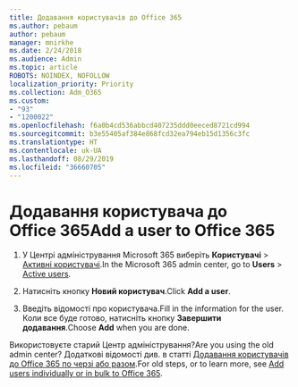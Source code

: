 ```yaml
---
title: Додавання користувачів до Office 365
ms.author: pebaum
author: pebaum
manager: mnirkhe
ms.date: 2/24/2018
ms.audience: Admin
ms.topic: article
ROBOTS: NOINDEX, NOFOLLOW
localization_priority: Priority
ms.collection: Adm_O365
ms.custom:
- "93"
- "1200022"
ms.openlocfilehash: f6a0b4cd536abbcd407235ddd0eeced8721cd994
ms.sourcegitcommit: b3e55405af384e868fcd32ea794eb15d1356c3fc
ms.translationtype: HT
ms.contentlocale: uk-UA
ms.lasthandoff: 08/29/2019
ms.locfileid: "36660705"
---
```

# <a name="add-a-user-to-office-365"></a><span data-ttu-id="73ae8-102">Додавання користувача до Office 365</span><span class="sxs-lookup"><span data-stu-id="73ae8-102">Add a user to Office 365</span></span>

1. <span data-ttu-id="73ae8-103">У Центрі адміністрування Microsoft 365 виберіть **Користувачі** >  [Активні користувачі](https://admin.microsoft.com/Adminportal/Home?source=applauncher#/users).</span><span class="sxs-lookup"><span data-stu-id="73ae8-103">In the Microsoft 365 admin center, go to **Users** >  [Active users](https://admin.microsoft.com/Adminportal/Home?source=applauncher#/users).</span></span>

2. <span data-ttu-id="73ae8-104">Натисніть кнопку **Новий користувач**.</span><span class="sxs-lookup"><span data-stu-id="73ae8-104">Click **Add a user**.</span></span>

3. <span data-ttu-id="73ae8-105">Введіть відомості про користувача.</span><span class="sxs-lookup"><span data-stu-id="73ae8-105">Fill in the information for the user.</span></span> <span data-ttu-id="73ae8-106">Коли все буде готово, натисніть кнопку **Завершити додавання**.</span><span class="sxs-lookup"><span data-stu-id="73ae8-106">Choose **Add** when you are done.</span></span>

<span data-ttu-id="73ae8-107">Використовуєте старий Центр адміністрування?</span><span class="sxs-lookup"><span data-stu-id="73ae8-107">Are you using the old admin center?</span></span> <span data-ttu-id="73ae8-108">Додаткові відомості див. в статті [Додавання користувачів до Office 365 по черзі або разом](https://support.office.com/article/1970f7d6-03b5-442f-b385-5880b9c256ec).</span><span class="sxs-lookup"><span data-stu-id="73ae8-108">For old steps, or to learn more, see [ Add users individually or in bulk to Office 365](https://support.office.com/article/1970f7d6-03b5-442f-b385-5880b9c256ec).</span></span>
  